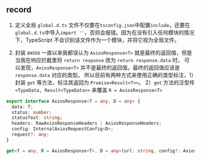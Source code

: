 ## record

1. 定义全局 `global.d.ts` 文件不仅要在`tsconfig.json`中配置`include`，还要在`global.d.ts`中导入`import ''`，否则会报错。因为在没有引入任何模块的情况下，TypeScript 不会识别该文件作为一个模块，并将它视为全局文件。

2. 封装 axios
   一直以来我都误认为 `AxiosResponse<T>` 就是最终的返回值，但是当我在响应拦截里将 `return response` 改为 `return response.data` 时，
   可以发现，`AxiosResponse<T>` 并不是最终的返回值。最终的返回值应该是 `response.data` 对应的类型。
   所以目前有两种方式来使用正确的类型标注，1）封装 `get` 等方法，标注其返回为 `Promise<Result<T>>`。 2）`get` 方法的泛型传`<TypeData, Result<TypeData>>` 来覆盖 `R = AxiosResponse<T>`

```ts
export interface AxiosResponse<T = any, D = any> {
  data: T;
  status: number;
  statusText: string;
  headers: RawAxiosResponseHeaders | AxiosResponseHeaders;
  config: InternalAxiosRequestConfig<D>;
  request?: any;
}

get<T = any, R = AxiosResponse<T>, D = any>(url: string, config?: AxiosRequestConfig<D>): Promise<R>;

```
